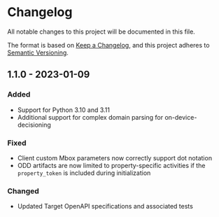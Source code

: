 # Changelog

All notable changes to this project will be documented in this file.

The format is based on [Keep a Changelog](https://keepachangelog.com/en/1.0.0/),
and this project adheres to [Semantic Versioning](https://semver.org/spec/v2.0.0.html).

## 1.1.0 - 2023-01-09

### Added

- Support for Python 3.10 and 3.11
- Additional support for complex domain parsing for on-device-decisioning

### Fixed

- Client custom Mbox parameters now correctly support dot notation
- ODD artifacts are now limited to property-specific activities if the `property_token` is included during initialization

### Changed

- Updated Target OpenAPI specifications and associated tests
